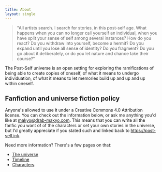 ```yaml
---
title: About
layout: single
---
```


> "All artists search. I search for stories, in this post-self age. What happens when you can no longer call yourself an individual, when you have split your sense of self among several instances? How do you react? Do you withdraw into yourself, become a hermit? Do you expand until you lose all sense of identity? Do you fragment? Do you go about it deliberately, or do you let nature and chance take their course?"

The Post-Self universe is an open setting for exploring the ramifications of being able to create copies of oneself, of what it means to undergo individuation, of what it means to let memories build up and up and up within oneself.

## Fanfiction and universe fiction policy

Anyone's allowed to use it under a Creative Commons 4.0 Attribution license. You can check out the information below, or ask me anything you'd like at <makyo@drab-makyo.com>. This means that you can write all the fanfic you want of of the characters or set your own stories in the universe, but I'd greatly appreciate if you stated such and linked back to <https://post-self.ink>.

Need more information? There's a few pages on that:

* [The universe](./universe)
* [Timeline](./timeline)
* [Characters](./characters)

